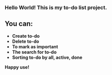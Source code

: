 
### Hello World! This is my to-do list project.


## You can:
* **Create to-do**
* **Delete to-do**
* **To mark as important**
* **The search for to-do**
* **Sorting to-do by all, active, done**


**Happy use!**

